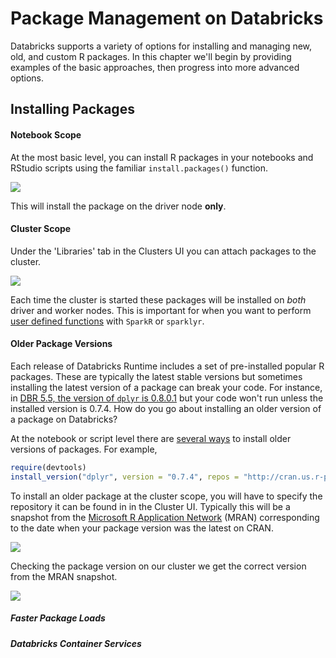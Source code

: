 # Package Management on Databricks

Databricks supports a variety of options for installing and managing new, old, and custom R packages.  In this chapter we'll begin by providing examples of the basic approaches, then progress into more advanced options.

## Installing Packages

#### Notebook Scope

At the most basic level, you can install R packages in your notebooks and RStudio scripts using the familiar `install.packages()` function. 

<img src="https://github.com/marygracemoesta/R-User-Guide/blob/master/Developing_on_Databricks/images/installpackages.png?raw=true">

This will install the package on the driver node **only**.  

#### Cluster Scope

Under the 'Libraries' tab in the Clusters UI you can attach packages to the cluster.  

<img src="https://github.com/marygracemoesta/R-User-Guide/blob/master/Developing_on_Databricks/images/attach_library_clusters_ui.png?raw=true">

Each time the cluster is started these packages will be installed on *both* driver and worker nodes.  This is important for when you want to perform [user defined functions](insertlink) with `SparkR` or `sparklyr`.

#### Older Package Versions

Each release of Databricks Runtime includes a set of pre-installed popular R packages.  These are typically the latest stable versions but sometimes installing the latest version of a package can break your code.  For instance, in [DBR 5.5, the version of `dplyr` is 0.8.0.1](https://docs.databricks.com/release-notes/runtime/5.5.html#installed-r-libraries) but your code won't run unless the installed version is 0.7.4.  How do you go about installing an older version of a package on Databricks?

At the notebook or script level there are [several ways](https://support.rstudio.com/hc/en-us/articles/219949047-Installing-older-versions-of-packages) to install older versions of packages.  For example,

```R
require(devtools)
install_version("dplyr", version = "0.7.4", repos = "http://cran.us.r-project.org")
```

To install an older package at the cluster scope, you will have to specify the repository it can be found in in the Cluster UI.  Typically this will be a snapshot from the [Microsoft R Application Network](https://mran.microsoft.com/) (MRAN) corresponding to the date when your package version was the latest on CRAN.  

<img src="https://github.com/marygracemoesta/R-User-Guide/blob/master/Developing_on_Databricks/images/install_version.png?raw=true">

Checking the package version on our cluster we get the correct version from the MRAN snapshot.

<img src="https://github.com/marygracemoesta/R-User-Guide/blob/master/Developing_on_Databricks/images/install_version_dplyr.png?raw=true">

##### Faster Package Loads



##### Databricks Container Services
